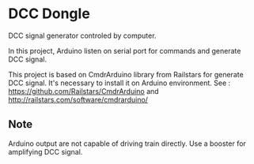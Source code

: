 DCC Dongle
===========

DCC signal generator controled by computer.

In this project, Arduino listen on serial port for commands and generate DCC signal.

This project is based on CmdrArduino library from Railstars for generate DCC signal. 
It's necessary to install it on Arduino environment.
See :  https://github.com/Railstars/CmdrArduino and http://railstars.com/software/cmdrarduino/


Note
----

Arduino output are not capable of driving train directly. Use a booster for amplifying DCC signal.

